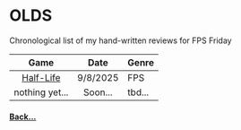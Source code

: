 # OLDS
Chronological list of my hand-written reviews for FPS Friday

|                Game                 |   Date   | Genre  |
| :---------------------------------: | :------: | ------ |
| [Half-Life](games/fps/half-life.md) | 9/8/2025 | FPS    |
|           nothing yet...            | Soon...  | tbd... |

#### [Back...](appendix.md)
